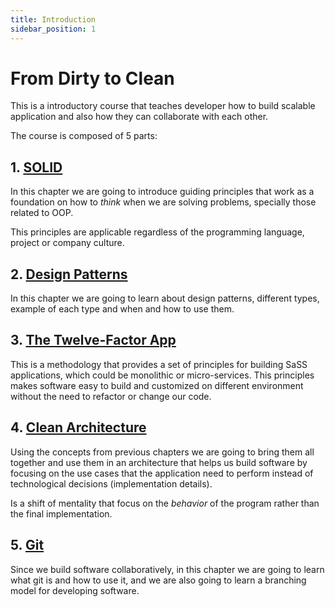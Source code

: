 ```yaml
---
title: Introduction
sidebar_position: 1
---
```


# From Dirty to Clean

This is a introductory course that teaches developer how to build scalable application and also how they can collaborate with each other.

The course is composed of 5 parts:

## 1. [SOLID](/docs/category/solid)

In this chapter we are going to introduce guiding principles that work as a foundation on how to _think_ when we are solving problems, specially those related to OOP.

This principles are applicable regardless of the programming language, project or company culture.

## 2. [Design Patterns](/docs/category/design-patterns)

In this chapter we are going to learn about design patterns, different types, example of each type and when and how to use them.

## 3. [The Twelve-Factor App](/docs/twelve-factor-app)

This is a methodology that provides a set of principles for building SaSS applications, which could be monolithic or micro-services. This principles makes software easy to build and customized on different environment without the need to refactor or change our code.

## 4. [Clean Architecture](/docs/category/clean-architecture)

Using the concepts from previous chapters we are going to bring them all together and use them in an architecture that helps us build software by focusing on the use cases that the application need to perform instead of technological decisions (implementation details).

Is a shift of mentality that focus on the _behavior_ of the program rather than the final implementation.

## 5. [Git](/docs/category/git)

Since we build software collaboratively, in this chapter we are going to learn what git is and how to use it, and we are also going to learn a branching model for developing software.
